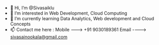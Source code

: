 - 👋 Hi, I’m @Sivasaiklu
- 👀 I’m interested in Web Development, Cloud Computing
- 🌱 I’m currently learning Data Analytics, Web development and Cloud Concepts
- 📫 Contact me here : Mobile ---> +91 9030189361
                       Email ----> sivasainookala@gmail.com

<!---
Sivasaiklu/Sivasaiklu is a ✨ special ✨ repository because its `README.md` (this file) appears on your GitHub profile.
You can click the Preview link to take a look at your changes.
--->
